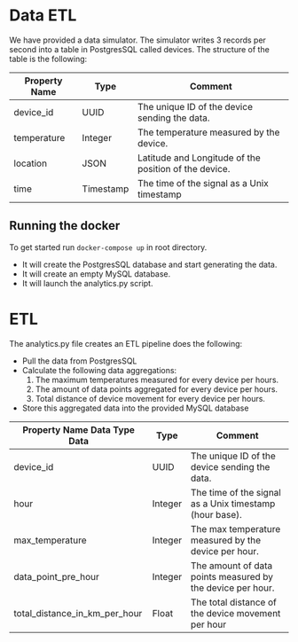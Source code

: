 # Data ETL

We have provided a data simulator. The simulator writes 3 records per second into a table in
PostgresSQL called devices. The structure of the table is the following:

|Property Name|Type| Comment|
|---|---|---|
|device_id|UUID|The unique ID of the device  sending the data.|
|temperature|Integer|The temperature measured by the device.|
|location|JSON|Latitude and Longitude of the position of the device.|
|time|Timestamp|The time of the signal as a Unix timestamp|




## Running the docker

To get started run ``` docker-compose up ``` in root directory.
- It will create the PostgresSQL database and start generating the data.
- It will create an empty MySQL database.
- It will launch the analytics.py script.

# ETL
The analytics.py file creates an ETL pipeline does the following:
- Pull the data from PostgresSQL
- Calculate the following data aggregations:
    1. The maximum temperatures measured for every device per hours.
    2. The amount of data points aggregated for every device per hours.
    3. Total distance of device movement for every device per hours.
- Store this aggregated data into the provided MySQL database

|Property Name Data Type Data|Type| Comment|
|---|---|---|
|device_id|UUID|The unique ID of the device  sending the data.|
|hour|Integer|The time of the signal as a Unix timestamp (hour base).|
|max_temperature|Integer|The max temperature measured by the device per hour.|
|data_point_pre_hour|Integer|The amount of data points measured by the device per hour.|
|total_distance_in_km_per_hour|Float|The total distance of the device movement per hour|
